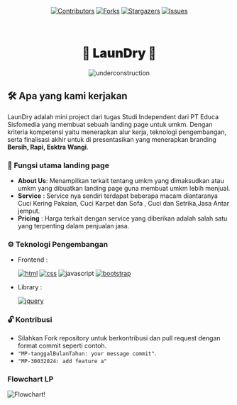 <div align="center">

[![Contributors][contributors-shield]][contributors-url]
[![Forks][forks-shield]][forks-url]
[![Stargazers][stars-shield]][stars-url]
[![Issues][issues-shield]][issues-url]

<br />

<h1 style="font-weight:900" align="center">🧺 LaunDry 🧺</h1>

![underconstruction][underconstruction]

</div>

## 🛠️ Apa yang kami kerjakan

  LaunDry adalah mini project dari tugas Studi Independent dari PT Educa Sisfomedia yang membuat sebuah landing page untuk umkm. Dengan kriteria kompetensi yaitu menerapkan alur kerja, teknologi pengembangan, serta finalisasi akhir untuk di presentasikan yang menerapkan branding **Bersih, Rapi, Esktra Wangi**.

### 🚀 Fungsi utama landing page

- **About Us**: Menampilkan terkait tentang umkm yang dimaksudkan atau umkm yang dibuatkan landing page guna membuat umkm lebih menjual.
- **Service** : Service nya sendiri terdapat beberapa macam diantaranya Cuci Kering Pakaian, Cuci Karpet dan Sofa , Cuci dan Setrika,Jasa Antar jemput.
- **Pricing** : Harga terkait dengan service yang diberikan adalah salah satu yang terpenting dalam penjualan jasa.

### ⚙️ Teknologi Pengembangan

- Frontend :

    [![html][html]][HTML-Url]
    [![css][css]][CSS-Url]
    ![javascript][javascript]
    [![bootstrap][bootstrap]][Bootstrap-url]

- Library :

    [![jquery][jquery]][JQuery-Url]

### 🔓 Kontribusi

- Silahkan Fork repository untuk berkontribusi dan pull request dengan format commit seperti contoh.
- `"MP-tanggalBulanTahun: your message commit"`.
- `"MP-30032024: add feature a"`

### Flowchart LP

  ![Flowchart!](MP-FLow-LP.png)

<!-- link -->
[HTML-Url]: https://html.spec.whatwg.org/multipage/
[html]: https://img.shields.io/badge/HTML5-orange?style=for-the-badge&logo=html5&logoColor=white
[CSS-Url]: https://drafts.csswg.org/
[css]: https://img.shields.io/badge/CSS3-blue?style=for-the-badge&logo=css3&logoColor=white
[Bootstrap-url]: https://getbootstrap.com/
[bootstrap]: https://img.shields.io/badge/bootstrap-0F172A?&style=for-the-badge&logo=bootstrap&logoColor=61DAFB
[javascript]: https://img.shields.io/badge/JavaScript-F7DF1E?style=for-the-badge&logo=javascript&logoColor=black
[JQuery-Url]: https://jquery.com/
[jquery]: https://img.shields.io/badge/JQuery-grey?style=for-the-badge&logo=jquery&logoColor=white

[underconstruction]: https://img.shields.io/badge/Status-WIP-FFFF00?style=for-the-badge&logoColor=FFFF00
[contributors-shield]: https://img.shields.io/github/contributors/misnosugianto48/Mini-Project-Gamelab.svg?style=for-the-badge
[contributors-url]: https://github.com/misnosugianto48/Mini-Project-Gamelab/graphs/contributors
[forks-shield]: https://img.shields.io/github/forks/misnosugianto48/Mini-Project-Gamelab.svg?style=for-the-badge
[forks-url]: https://github.com/misnosugianto48/Mini-Project-Gamelab/network/members
[stars-shield]: https://img.shields.io/github/stars/misnosugianto48/Mini-Project-Gamelab.svg?style=for-the-badge
[stars-url]: https://github.com/misnosugianto48/Mini-Project-Gamelab/stargazers
[issues-shield]: https://img.shields.io/github/issues/misnosugianto48/Mini-Project-Gamelab.svg?style=for-the-badge
[issues-url]: https://github.com/misnosugianto48/Mini-Project-Gamelab/issues
